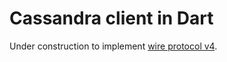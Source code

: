 # Cassandra client in Dart 

Under construction to implement [wire protocol v4](https://github.com/apache/cassandra/blob/trunk/doc/native_protocol_v4.spec). 
